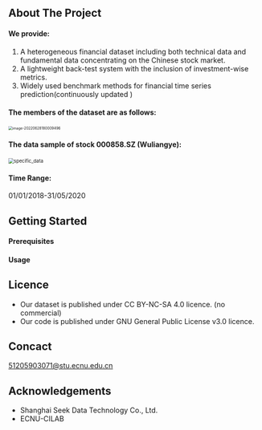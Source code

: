 ## About The Project


#### We provide:

1. A heterogeneous financial dataset including both technical data and fundamental data concentrating on the Chinese stock market.
2. A lightweight back-test system with the inclusion of investment-wise metrics.
3. Widely used  benchmark methods for financial time series prediction(continuously updated )

#### The members of the dataset are as follows:

<img src="https://gin-1256118453.cos.ap-shanghai.myqcloud.com/MCSM/mscm_component.png" alt="image-20220628180009496" style="zoom: 50%;" />

#### The data sample of stock 000858.SZ (Wuliangye):

<img src="https://gin-1256118453.cos.ap-shanghai.myqcloud.com/MCSM/specific_data.png" alt="specific_data" style="zoom:67%;" />

#### Time Range:
01/01/2018-31/05/2020



## Getting Started


#### Prerequisites



#### Usage



## Licence


- Our dataset is published under CC BY-NC-SA 4.0 licence. (no commercial)
- Our code is published under GNU General Public License v3.0 licence.

## Concact


51205903071@stu.ecnu.edu.cn

## Acknowledgements

- Shanghai Seek Data Technology Co., Ltd. 
- ECNU-CILAB
